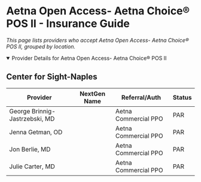 # Aetna Open Access- Aetna Choice® POS II - Insurance Guide

*This page lists providers who accept Aetna Open Access- Aetna Choice® POS II, grouped by location.*

<details open><summary>Provider Details for Aetna Open Access- Aetna Choice® POS II</summary>

## Center for Sight-Naples

| Provider | NextGen Name | Referral/Auth | Status |
|----------|-------------|--------------|--------|
| George Brinnig-Jastrzebski, MD |  | Aetna Commercial PPO | PAR |
| Jenna Getman, OD |  | Aetna Commercial PPO | PAR |
| Jon Berlie, MD |  | Aetna Commercial PPO | PAR |
| Julie Carter, MD |  | Aetna Commercial PPO | PAR |

</details>

